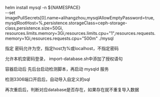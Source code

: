 helm install  mysql -n ${NAMESPACE}  \
--set imagePullSecrets[0].name=alihangzhou,mysqlAllowEmptyPassword=true,\
mysqlRootHost=%,persistence.storageClass=ceph-storage-class,persistence.size=50Gi,\
resources.limits.memory=3Gi,resources.limits.cpu="1",resources.requests.memory=1Gi,resources.requests.cpu="500m" ./mysql

指定 密码允许为空，指定host为%或localhost，不指定密码

允许本机空密码登录， import-database.sh中添加了授权语句

容器启动后  先后台启动检测脚本，再启动 mysqld 服务

检测3306端口开启后，自动导入自定义的sql

再次重启后，判断对应database是否存在，如果存在就不重复导入数据
